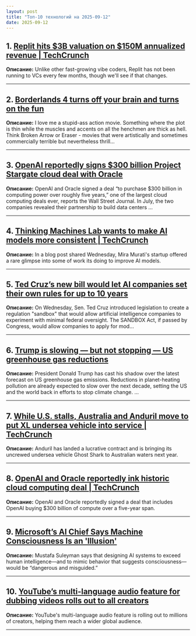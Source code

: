 ```yaml
---
layout: post
title: "Топ-10 технологий на 2025-09-12"
date: 2025-09-12
---
```


## 1. [Replit hits $3B valuation on $150M annualized revenue | TechCrunch](https://techcrunch.com/2025/09/10/replit-hits-3b-valuation-on-150m-annualized-revenue/)

**Описание:** Unlike other fast-growing vibe coders, Replit has not been running to VCs every few months, though we'll see if that changes.

---

## 2. [Borderlands 4 turns off your brain and turns on the fun](https://www.theverge.com/games/776148/borderlands-4-review-coop-looter-shooter-gearbox)

**Описание:** I love me a stupid-ass action movie. Something where the plot is thin while the muscles and accents on all the henchmen are thick as hell. Think Broken Arrow or Eraser - movies that were artistically and sometimes commercially terrible but nevertheless thrill…

---

## 3. [OpenAI reportedly signs $300 billion Project Stargate cloud deal with Oracle](https://www.theverge.com/ai-artificial-intelligence/776170/oracle-openai-300-billion-contract-project-stargate)

**Описание:** OpenAI and Oracle signed a deal “to purchase $300 billion in computing power over roughly five years,” one of the largest cloud computing deals ever, reports the Wall Street Journal. In July, the two companies revealed their partnership to build data centers …

---

## 4. [Thinking Machines Lab wants to make AI models more consistent | TechCrunch](https://techcrunch.com/2025/09/10/thinking-machines-lab-wants-to-make-ai-models-more-consistent/)

**Описание:** In a blog post shared Wednesday, Mira Murati's startup offered a rare glimpse into some of work its doing to improve AI models.

---

## 5. [Ted Cruz’s new bill would let AI companies set their own rules for up to 10 years](https://www.theverge.com/ai-artificial-intelligence/776130/senator-ted-cruz-ai-sandbox-bill)

**Описание:** On Wednesday, Sen. Ted Cruz introduced legislation to create a regulation "sandbox" that would allow artificial intelligence companies to experiment with minimal federal oversight. The SANDBOX Act, if passed by Congress, would allow companies to apply for mod…

---

## 6. [Trump is slowing — but not stopping — US greenhouse gas reductions](https://www.theverge.com/news/776032/us-greenhouse-gas-emissions-trump-forecast-rhodium-group)

**Описание:** President Donald Trump has cast his shadow over the latest forecast on US greenhouse gas emissions. Reductions in planet-heating pollution are already expected to slow over the next decade, setting the US and the world back in efforts to stop climate change. …

---

## 7. [While U.S. stalls, Australia and Anduril move to put XL undersea vehicle into service | TechCrunch](https://techcrunch.com/2025/09/10/while-u-s-stalls-australia-and-anduril-move-to-put-xl-undersea-vehicle-into-service/)

**Описание:** Anduril has landed a lucrative contract and is bringing its uncrewed undersea vehicle Ghost Shark to Australian waters next year.

---

## 8. [OpenAI and Oracle reportedly ink historic cloud computing deal | TechCrunch](https://techcrunch.com/2025/09/10/openai-and-oracle-reportedly-ink-historic-cloud-computing-deal/)

**Описание:** OpenAI and Oracle reportedly signed a deal that includes OpenAI buying $300 billion of compute over a five-year span.

---

## 9. [Microsoft’s AI Chief Says Machine Consciousness Is an 'Illusion'](https://www.wired.com/story/microsofts-ai-chief-says-machine-consciousness-is-an-illusion/)

**Описание:** Mustafa Suleyman says that designing AI systems to exceed human intelligence—and to mimic behavior that suggests consciousness—would be “dangerous and misguided.”

---

## 10. [YouTube’s multi-language audio feature for dubbing videos rolls out to all creators](https://techcrunch.com/2025/09/10/youtubes-multi-language-audio-feature-for-dubbing-videos-rolls-out-to-all-creators/)

**Описание:** YouTube's multi-language audio feature is rolling out to millions of creators, helping them reach a wider global audience.

---

